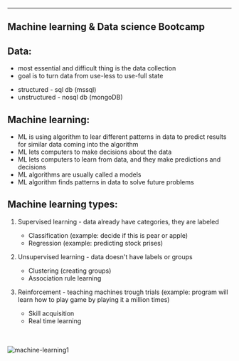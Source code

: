 ----------------------------------------
Machine learning & Data science Bootcamp
----------------------------------------

Data:
-----
- most essential and difficult thing is the data collection
- goal is to turn data from use-less to use-full state

* structured - sql db (mssql)
* unstructured - nosql db (mongoDB)


Machine learning:
-----------------
- ML is using algorithm to lear different patterns in data to predict results for similar data coming into the algorithm
- ML lets computers to make decisions about the data
- ML lets computers to learn from data, and they make predictions and decisions
- ML algorithms are usually called a models
- ML algorithm finds patterns in data to solve future problems


Machine learning types:
-----------------------

1) Supervised learning
        - data already have categories, they are labeled
   * Classification (example: decide if this is pear or apple)
   * Regression (example: predicting stock prises)

2) Unsupervised learning
        - data doesn't have labels or groups
    * Clustering (creating groups)
    * Association rule learning

3) Reinforcement
        - teaching machines trough trials (example: program will learn how to play game by playing it a million times)
    * Skill acquisition
    * Real time learning

<br></br>
![machine-learning1](https://user-images.githubusercontent.com/74961891/167394887-80eaea4f-5da6-43cd-8aa3-376d6a3f2658.png)

